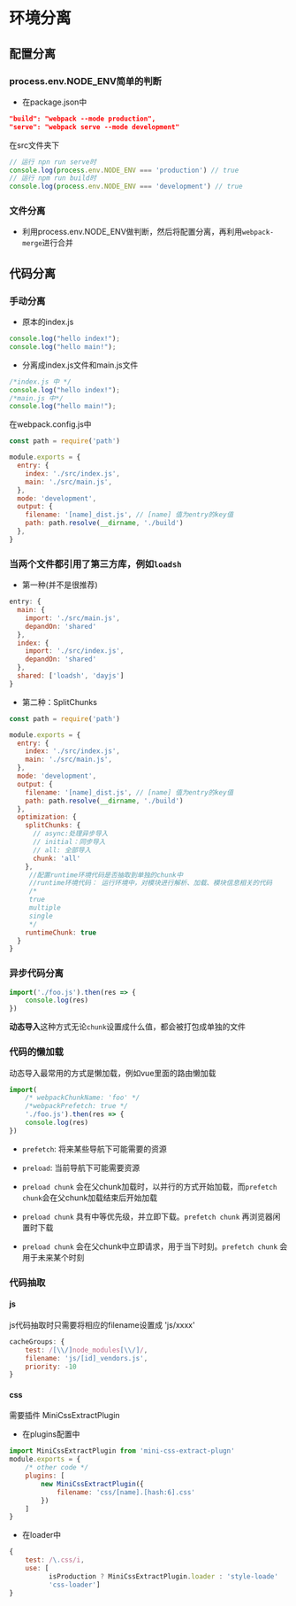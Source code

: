 # 环境分离 

## 配置分离

### process.env.NODE_ENV简单的判断

- 在package.json中

```json
"build": "webpack --mode production",
"serve": "webpack serve --mode development"
```

在src文件夹下

```js
// 运行 npn run serve时
console.log(process.env.NODE_ENV === 'production') // true
// 运行 npm run build时
console.log(process.env.NODE_ENV === 'development') // true

```

### 文件分离

- 利用process.env.NODE_ENV做判断，然后将配置分离，再利用`webpack-merge`进行合并

## 代码分离

### 手动分离

- 原本的index.js

```js
console.log("hello index!");
console.log("hello main!");
```

- 分离成index.js文件和main.js文件

```js
/*index.js 中 */
console.log("hello index!");
/*main.js 中*/
console.log("hello main!");
```

在webpack.config.js中

```js
const path = require('path')

module.exports = {
  entry: {
    index: './src/index.js',
    main: './src/main.js',
  },
  mode: 'development',
  output: {
    filename: '[name]_dist.js', // [name] 值为entry的key值
    path: path.resolve(__dirname, './build')
  },
}
```

### 当两个文件都引用了第三方库，例如`loadsh`

- 第一种(并不是很推荐)

```js
entry: {
  main: {
    import: './src/main.js', 
    depandOn: 'shared'
  },
  index: {
    import: './src/index.js', 
    depandOn: 'shared'
  },
  shared: ['loadsh', 'dayjs']
}
```

- 第二种：SplitChunks

```js
const path = require('path')

module.exports = {
  entry: {
    index: './src/index.js',
    main: './src/main.js',
  },
  mode: 'development',
  output: {
    filename: '[name]_dist.js', // [name] 值为entry的key值
    path: path.resolve(__dirname, './build')
  },
  optimization: {
    splitChunks: {
      // async:处理异步导入
      // initial：同步导入
      // all: 全部导入
      chunk: 'all'
    },
     //配置runtime环境代码是否抽取到单独的chunk中
     //runtime环境代码： 运行环境中，对模块进行解析、加载、模块信息相关的代码
     /* 
     true
     multiple
     single
     */
    runtimeChunk: true
  }
}
```

### 异步代码分离

```js
import('./foo.js').then(res => {
    console.log(res)
})
```

**动态导入**这种方式无论`chunk`设置成什么值，都会被打包成单独的文件

### 代码的懒加载

动态导入最常用的方式是懒加载，例如vue里面的路由懒加载

```js
import(
    /* webpackChunkName: 'foo' */
    /*webpackPrefetch: true */
    './foo.js').then(res => {
    console.log(res)
})
```

- `prefetch`: 将来某些导航下可能需要的资源

- `preload`: 当前导航下可能需要资源
- `preload chunk` 会在父chunk加载时，以并行的方式开始加载，而`prefetch chunk`会在父chunk加载结束后开始加载
- `preload chunk` 具有中等优先级，并立即下载。`prefetch chunk` 再浏览器闲置时下载
- `preload chunk` 会在父chunk中立即请求，用于当下时刻。`prefetch chunk` 会用于未来某个时刻

### 代码抽取

#### js

js代码抽取时只需要将相应的filename设置成 'js/xxxx'

```js
cacheGroups: {
    test: /[\\/]node_modules[\\/]/,
    filename: 'js/[id]_vendors.js',
    priority: -10
}
```

#### css

需要插件 MiniCssExtractPlugin

- 在plugins配置中

```js
import MiniCssExtractPlugin from 'mini-css-extract-plugn'
module.exports = {
    /* other code */
    plugins: [
        new MiniCssExtractPlugin({
            filename: 'css/[name].[hash:6].css'
        })
    ]
}
```

- 在loader中

```js
{
    test: /\.css/i,
    use: [ 
          isProduction ? MiniCssExtractPlugin.loader : 'style-loade'
          'css-loader']
}
```




